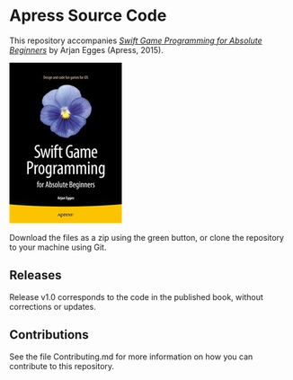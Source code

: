 # Apress Source Code

This repository accompanies [*Swift Game Programming for Absolute Beginners*](http://www.apress.com/9781484206515) by Arjan Egges (Apress, 2015).

![Cover image](9781484206515.jpg)

Download the files as a zip using the green button, or clone the repository to your machine using Git.

## Releases

Release v1.0 corresponds to the code in the published book, without corrections or updates.

## Contributions

See the file Contributing.md for more information on how you can contribute to this repository.
